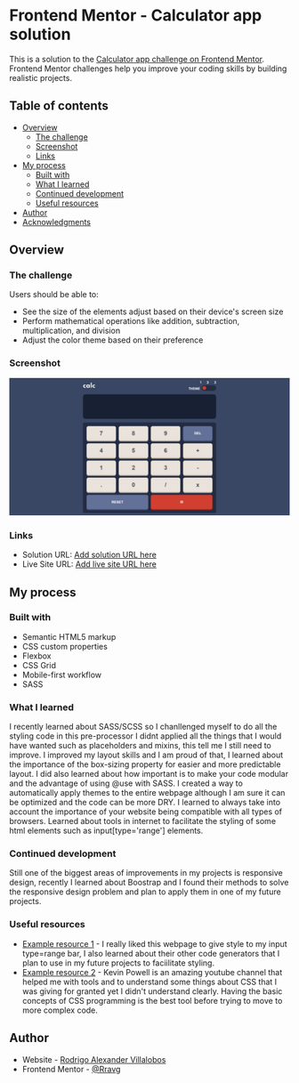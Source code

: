 # Frontend Mentor - Calculator app solution

This is a solution to the [Calculator app challenge on Frontend Mentor](https://www.frontendmentor.io/challenges/calculator-app-9lteq5N29). Frontend Mentor challenges help you improve your coding skills by building realistic projects. 

## Table of contents

- [Overview](#overview)
  - [The challenge](#the-challenge)
  - [Screenshot](#screenshot)
  - [Links](#links)
- [My process](#my-process)
  - [Built with](#built-with)
  - [What I learned](#what-i-learned)
  - [Continued development](#continued-development)
  - [Useful resources](#useful-resources)
- [Author](#author)
- [Acknowledgments](#acknowledgments)


## Overview

### The challenge

Users should be able to:

- See the size of the elements adjust based on their device's screen size
- Perform mathematical operations like addition, subtraction, multiplication, and division
- Adjust the color theme based on their preference
<!-- - **Bonus**: Have their initial theme preference checked using `prefers-color-scheme` and have any additional changes saved in the browser (This feature is still under development)-->

### Screenshot

![](design/screenshot.png)


### Links

- Solution URL: [Add solution URL here](https://github.com/Rravg/Calculator-app)
- Live Site URL: [Add live site URL here](https://rravg.github.io/Calculator-app/)

## My process

### Built with

- Semantic HTML5 markup
- CSS custom properties
- Flexbox
- CSS Grid
- Mobile-first workflow
- SASS

### What I learned

I recently learned about SASS/SCSS so I chanllenged myself to do all the styling code in this pre-processor I didnt applied all the things that I would have wanted such as placeholders and mixins, this tell me I still need to improve. 
I improved my layout skills and I am proud of that, I learned about the importance of the box-sizing property for easier and more predictable layout. I did also learned about how important is to make your code modular and the advantage of using @use with SASS. 
I created a way to automatically apply themes to the entire webpage although I am sure it can be optimized and the code can be more DRY. 
I learned to always take into account the importance of your website being compatible with all types of browsers.
Learned about tools in internet to facilitate the styling of some html elements such as input[type='range'] elements. 


### Continued development

Still one of the biggest areas of improvements in my projects is responsive design, recently I learned about Boostrap and I found their methods to solve the responsive design problem and plan to apply them in one of my future projects. 


### Useful resources

- [Example resource 1](https://www.cssportal.com/) - I really liked this webpage to give style to my input type=range bar, I also learned about their other code generators that I plan to use in my future projects to faciilitate styling.
- [Example resource 2](https://www.youtube.com/user/KepowOb) - Kevin Powell is an amazing youtube channel that helped me with tools and to understand some things about CSS that I was giving for granted yet I didn't understand clearly. Having the basic concepts of CSS programming is the best tool before trying to move to more complex code.


## Author

- Website - [Rodrigo Alexander Villalobos](https://github.com/Rravg)
- Frontend Mentor - [@Rravg](https://www.frontendmentor.io/profile/Rravg)
